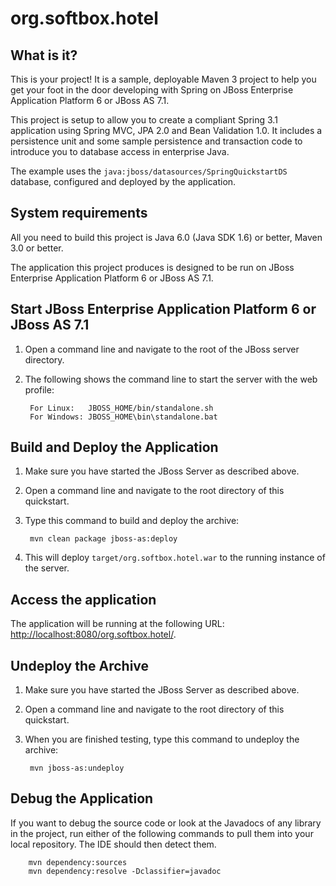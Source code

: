 org.softbox.hotel
========================

What is it?
-----------

This is your project! It is a sample, deployable Maven 3 project to help you get your foot in the door developing with Spring on JBoss Enterprise Application Platform 6 or JBoss AS 7.1. 

This project is setup to allow you to create a compliant Spring 3.1 application using Spring MVC, JPA 2.0 and Bean Validation 1.0. It includes a persistence unit and some sample persistence and transaction code to introduce you to database access in enterprise Java. 

The example uses the `java:jboss/datasources/SpringQuickstartDS` database, configured and deployed by the application.

System requirements
-------------------

All you need to build this project is Java 6.0 (Java SDK 1.6) or better, Maven 3.0 or better.

The application this project produces is designed to be run on JBoss Enterprise Application Platform 6 or JBoss AS 7.1. 

Start JBoss Enterprise Application Platform 6 or JBoss AS 7.1
-------------------------

1. Open a command line and navigate to the root of the JBoss server directory.
2. The following shows the command line to start the server with the web profile:

        For Linux:   JBOSS_HOME/bin/standalone.sh
        For Windows: JBOSS_HOME\bin\standalone.bat


Build and Deploy the Application
-------------------------

1. Make sure you have started the JBoss Server as described above.
2. Open a command line and navigate to the root directory of this quickstart.
3. Type this command to build and deploy the archive:

        mvn clean package jboss-as:deploy

4. This will deploy `target/org.softbox.hotel.war` to the running instance of the server.


Access the application 
---------------------
 
The application will be running at the following URL: <http://localhost:8080/org.softbox.hotel/>.


Undeploy the Archive
--------------------

1. Make sure you have started the JBoss Server as described above.
2. Open a command line and navigate to the root directory of this quickstart.
3. When you are finished testing, type this command to undeploy the archive:

        mvn jboss-as:undeploy


Debug the Application
------------------------------------

If you want to debug the source code or look at the Javadocs of any library in the project, run either of the following commands to pull them into your local repository. The IDE should then detect them.

        mvn dependency:sources
        mvn dependency:resolve -Dclassifier=javadoc

